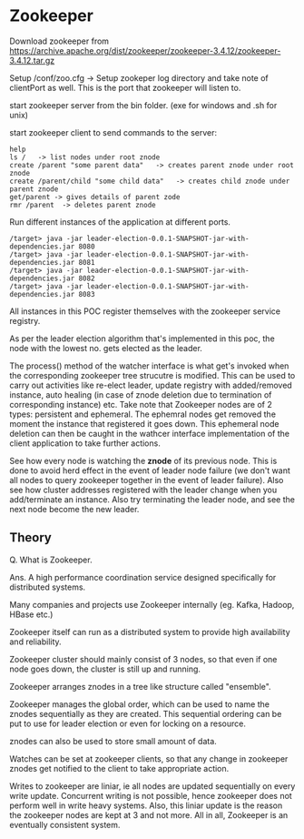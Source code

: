 # Zookeeper

Download zookeeper from https://archive.apache.org/dist/zookeeper/zookeeper-3.4.12/zookeeper-3.4.12.tar.gz

Setup /conf/zoo.cfg -> Setup zookeper log directory and take note of clientPort as well. This is the port that zookeeper will listen to.

start zookeeper server from the bin folder. (exe for windows and .sh for unix)

start zookeeper client to send commands to the server:

```
help
ls /   -> list nodes under root znode
create /parent "some parent data"   -> creates parent znode under root znode
create /parent/child "some child data"   -> creates child znode under parent znode
get/parent -> gives details of parent zode
rmr /parent  -> deletes parent znode
```

Run different instances of the application at different ports. 

```
/target> java -jar leader-election-0.0.1-SNAPSHOT-jar-with-dependencies.jar 8080
/target> java -jar leader-election-0.0.1-SNAPSHOT-jar-with-dependencies.jar 8081
/target> java -jar leader-election-0.0.1-SNAPSHOT-jar-with-dependencies.jar 8082
/target> java -jar leader-election-0.0.1-SNAPSHOT-jar-with-dependencies.jar 8083
```

All instances in this POC register themselves with the zookeeper service registry.

As per the leader election algorithm that's implemented in this poc, the node with the lowest no. gets elected as the leader.

The process() method of the watcher interface is what get's invoked when the corresponding zookeeper tree strucutre is modified. This can be used to carry out activities like re-elect leader, update registry with added/removed instance, auto healing (in case of znode deletion due to termination of corresponding instance) etc. Take note that Zookeeper nodes are of 2 types: persistent and ephemeral. The ephemral nodes get removed the moment the instance that registered it goes down. This ephemeral node deletion can then be caught in the wathcer interface implementation of the client application to take further actions.

See how every node is watching the **znode** of its previous node. This is done to avoid herd effect in the event of leader node failure (we don't want all nodes to query zookeeper together in the event of leader failure). Also see how cluster addresses registered with the leader change when you add/terminate an instance. Also try terminating the leader node, and see the next node become the new leader.


## Theory

Q. What is Zookeeper.

Ans. A high performance coordination service designed specifically for distributed systems.

Many companies and projects use Zookeeper internally (eg. Kafka, Hadoop, HBase etc.)

Zookeeper itself can run as a distributed system to provide high availability and reliability. 

Zookeeper cluster should mainly consist of 3 nodes, so that even if one node goes down, the cluster is still up and running.

Zookeeper arranges znodes in a tree like structure called "ensemble".

Zookeeper manages the global order, which can be used to name the znodes sequentially as they are created. This sequential ordering can be put to use for leader election or even for locking on a resource.

znodes can also be used to store small amount of data.

Watches can be set at zookeeper clients, so that any change in zookeeper znodes get notified to the client to take appropriate action.

Writes to zookeeper are liniar, ie all nodes are updated sequentially on every write update. Concurrent writing is not possible, hence zookeeper does not perform well in write heavy systems. Also, this liniar update is the reason the zookeeper nodes are kept at 3 and not more. All in all, Zookeeper is an eventually consistent system.





